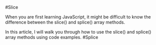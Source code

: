 #Slice

When you are first learning JavaScript, it might be difficult to know the difference between the slice() and splice() array methods.

In this article, I will walk you through how to use the slice() and splice() array methods using code examples.
#Splice

